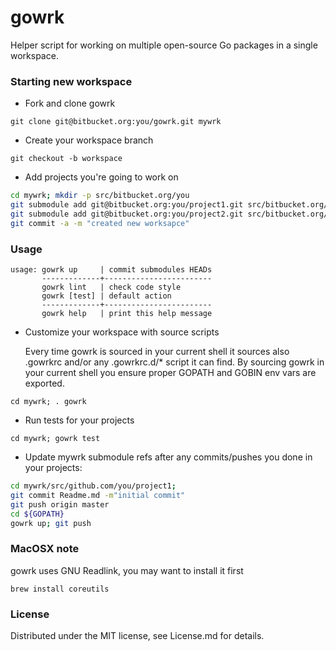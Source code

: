 gowrk
=====

Helper script for working on multiple open-source Go packages in a single
workspace.

### Starting new workspace

  * Fork and clone gowrk

  `git clone git@bitbucket.org:you/gowrk.git mywrk`

  * Create your workspace branch

  `git checkout -b workspace`

  * Add projects you're going to work on

```bash
cd mywrk; mkdir -p src/bitbucket.org/you
git submodule add git@bitbucket.org:you/project1.git src/bitbucket.org/you/project1
git submodule add git@bitbucket.org:you/project2.git src/bitbucket.org/you/project2
git commit -a -m "created new worksapce"
```

### Usage

```
usage: gowrk up     | commit submodules HEADs
       -------------+------------------------
       gowrk lint   | check code style
       gowrk [test] | default action
       -------------+------------------------
       gowrk help   | print this help message
```

  * Customize your workspace with source scripts

    Every time gowrk is sourced in your current shell it sources
    also .gowrkrc and/or any .gowrkrc.d/* script it can find. By
    sourcing gowrk in your current shell you ensure proper GOPATH
    and GOBIN env vars are exported.

  `cd mywrk; . gowrk`

  * Run tests for your projects

  `cd mywrk; gowrk test`

  * Update mywrk submodule refs after any commits/pushes you done
    in your projects:

```bash
cd mywrk/src/github.com/you/project1;
git commit Readme.md -m"initial commit"
git push origin master
cd ${GOPATH}
gowrk up; git push
```

### MacOSX note

  gowrk uses GNU Readlink, you may want to install it first

```
brew install coreutils
```

### License

Distributed under the MIT license, see License.md for details.

